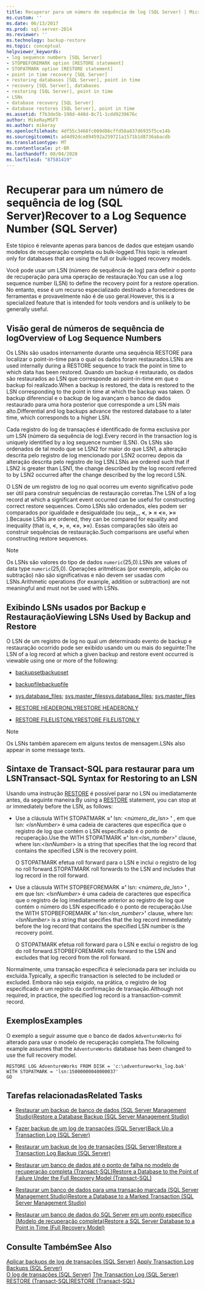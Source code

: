 ```yaml
---
title: Recuperar para um número de sequência de log (SQL Server) | Microsoft Docs
ms.custom: ''
ms.date: 06/13/2017
ms.prod: sql-server-2014
ms.reviewer: ''
ms.technology: backup-restore
ms.topic: conceptual
helpviewer_keywords:
- log sequence numbers [SQL Server]
- STOPBEFOREMARK option [RESTORE statement]
- STOPATMARK option [RESTORE statement]
- point in time recovery [SQL Server]
- restoring databases [SQL Server], point in time
- recovery [SQL Server], databases
- restoring [SQL Server], point in time
- LSNs
- database recovery [SQL Server]
- database restores [SQL Server], point in time
ms.assetid: f7b3de5b-198d-448d-8c71-1cdd9239676c
author: MikeRayMSFT
ms.author: mikeray
ms.openlocfilehash: 4df55c3468fc009d86cffd58a837d6935f5ce14b
ms.sourcegitcommit: ad4d92dce894592a259721a1571b1d8736abacdb
ms.translationtype: MT
ms.contentlocale: pt-BR
ms.lasthandoff: 08/04/2020
ms.locfileid: "87581419"
---
```

# <a name="recover-to-a-log-sequence-number-sql-server"></a><span data-ttu-id="29f7b-102">Recuperar para um número de sequência de log (SQL Server)</span><span class="sxs-lookup"><span data-stu-id="29f7b-102">Recover to a Log Sequence Number (SQL Server)</span></span>
  <span data-ttu-id="29f7b-103">Este tópico é relevante apenas para bancos de dados que estejam usando modelos de recuperação completa ou bulk-logged.</span><span class="sxs-lookup"><span data-stu-id="29f7b-103">This topic is relevant only for databases that are using the full or bulk-logged recovery models.</span></span>  
  
 <span data-ttu-id="29f7b-104">Você pode usar um LSN (número de sequência de log) para definir o ponto de recuperação para uma operação de restauração.</span><span class="sxs-lookup"><span data-stu-id="29f7b-104">You can use a log sequence number (LSN) to define the recovery point for a restore operation.</span></span> <span data-ttu-id="29f7b-105">No entanto, esse é um recurso especializado destinado a fornecedores de ferramentas e provavelmente não é de uso geral.</span><span class="sxs-lookup"><span data-stu-id="29f7b-105">However, this is a specialized feature that is intended for tools vendors and is unlikely to be generally useful.</span></span>  
  
##  <a name="overview-of-log-sequence-numbers"></a><a name="LSNs"></a> <span data-ttu-id="29f7b-106">Visão geral de números de sequência de log</span><span class="sxs-lookup"><span data-stu-id="29f7b-106">Overview of Log Sequence Numbers</span></span>  
 <span data-ttu-id="29f7b-107">Os LSNs são usados internamente durante uma sequência RESTORE para localizar o point-in-time para o qual os dados foram restaurados.</span><span class="sxs-lookup"><span data-stu-id="29f7b-107">LSNs are used internally during a RESTORE sequence to track the point in time to which data has been restored.</span></span> <span data-ttu-id="29f7b-108">Quando um backup é restaurado, os dados são restaurados ao LSN que corresponde ao point-in-time em que o backup foi realizado.</span><span class="sxs-lookup"><span data-stu-id="29f7b-108">When a backup is restored, the data is restored to the LSN corresponding to the point in time at which the backup was taken.</span></span> <span data-ttu-id="29f7b-109">O backup diferencial e o backup de log avançam o banco de dados restaurado para uma hora posterior que corresponde a um LSN mais alto.</span><span class="sxs-lookup"><span data-stu-id="29f7b-109">Differential and log backups advance the restored database to a later time, which corresponds to a higher LSN.</span></span>  
  
 <span data-ttu-id="29f7b-110">Cada registro do log de transações é identificado de forma exclusiva por um LSN (número da sequência de log).</span><span class="sxs-lookup"><span data-stu-id="29f7b-110">Every record in the transaction log is uniquely identified by a log sequence number (LSN).</span></span> <span data-ttu-id="29f7b-111">Os LSNs são ordenados de tal modo que se LSN2 for maior do que LSN1, a alteração descrita pelo registro de log mencionado por LSN2 ocorreu depois da alteração descrita pelo registro de log LSN.</span><span class="sxs-lookup"><span data-stu-id="29f7b-111">LSNs are ordered such that if LSN2 is greater than LSN1, the change described by the log record referred to by LSN2 occurred after the change described by the log record LSN.</span></span>  
  
 <span data-ttu-id="29f7b-112">O LSN de um registro de log no qual ocorreu um evento significativo pode ser útil para construir sequências de restauração corretas.</span><span class="sxs-lookup"><span data-stu-id="29f7b-112">The LSN of a log record at which a significant event occurred can be useful for constructing correct restore sequences.</span></span> <span data-ttu-id="29f7b-113">Como LSNs são ordenados, eles podem ser comparados por igualdade e desigualdade (ou seja,,, **\<**, **>** **=** **\<=**, **>=** ).</span><span class="sxs-lookup"><span data-stu-id="29f7b-113">Because LSNs are ordered, they can be compared for equality and inequality (that is, **\<**, **>**, **=**, **\<=**, **>=**).</span></span> <span data-ttu-id="29f7b-114">Essas comparações são úteis ao construir sequências de restauração.</span><span class="sxs-lookup"><span data-stu-id="29f7b-114">Such comparisons are useful when constructing restore sequences.</span></span>  
  
> [!NOTE]  
>  <span data-ttu-id="29f7b-115">Os LSNs são valores do tipo de dados `numeric`(25,0).</span><span class="sxs-lookup"><span data-stu-id="29f7b-115">LSNs are values of data type `numeric`(25,0).</span></span> <span data-ttu-id="29f7b-116">Operações aritméticas (por exemplo, adição ou subtração) não são significativas e não devem ser usadas com LSNs.</span><span class="sxs-lookup"><span data-stu-id="29f7b-116">Arithmetic operations (for example, addition or subtraction) are not meaningful and must not be used with LSNs.</span></span>  
  

  
## <a name="viewing-lsns-used-by-backup-and-restore"></a><span data-ttu-id="29f7b-117">Exibindo LSNs usados por Backup e Restauração</span><span class="sxs-lookup"><span data-stu-id="29f7b-117">Viewing LSNs Used by Backup and Restore</span></span>  
 <span data-ttu-id="29f7b-118">O LSN de um registro de log no qual um determinado evento de backup e restauração ocorrido pode ser exibido usando um ou mais do seguinte:</span><span class="sxs-lookup"><span data-stu-id="29f7b-118">The LSN of a log record at which a given backup and restore event occurred is viewable using one or more of the following:</span></span>  
  
-   [<span data-ttu-id="29f7b-119">backupset</span><span class="sxs-lookup"><span data-stu-id="29f7b-119">backupset</span></span>](/sql/relational-databases/system-tables/backupset-transact-sql)  
  
-   [<span data-ttu-id="29f7b-120">backupfile</span><span class="sxs-lookup"><span data-stu-id="29f7b-120">backupfile</span></span>](/sql/relational-databases/system-tables/backupfile-transact-sql)  
  
-   <span data-ttu-id="29f7b-121">[sys.database_files](/sql/relational-databases/system-catalog-views/sys-database-files-transact-sql); [sys.master_files](/sql/relational-databases/system-catalog-views/sys-master-files-transact-sql)</span><span class="sxs-lookup"><span data-stu-id="29f7b-121">[sys.database_files](/sql/relational-databases/system-catalog-views/sys-database-files-transact-sql); [sys.master_files](/sql/relational-databases/system-catalog-views/sys-master-files-transact-sql)</span></span>  
  
-   [<span data-ttu-id="29f7b-122">RESTORE HEADERONLY</span><span class="sxs-lookup"><span data-stu-id="29f7b-122">RESTORE HEADERONLY</span></span>](/sql/t-sql/statements/restore-statements-headeronly-transact-sql)  
  
-   [<span data-ttu-id="29f7b-123">RESTORE FILELISTONLY</span><span class="sxs-lookup"><span data-stu-id="29f7b-123">RESTORE FILELISTONLY</span></span>](/sql/t-sql/statements/restore-statements-filelistonly-transact-sql)  
  
> [!NOTE]  
>  <span data-ttu-id="29f7b-124">Os LSNs também aparecem em alguns textos de mensagem.</span><span class="sxs-lookup"><span data-stu-id="29f7b-124">LSNs also appear in some message texts.</span></span>  
  
## <a name="transact-sql-syntax-for-restoring-to-an-lsn"></a><span data-ttu-id="29f7b-125">Sintaxe de Transact-SQL para restaurar para um LSN</span><span class="sxs-lookup"><span data-stu-id="29f7b-125">Transact-SQL Syntax for Restoring to an LSN</span></span>  
 <span data-ttu-id="29f7b-126">Usando uma instrução [RESTORE](/sql/t-sql/statements/restore-statements-transact-sql) é possível parar no LSN ou imediatamente antes, da seguinte maneira:</span><span class="sxs-lookup"><span data-stu-id="29f7b-126">By using a [RESTORE](/sql/t-sql/statements/restore-statements-transact-sql) statement, you can stop at or immediately before the LSN, as follows:</span></span>  
  
-   <span data-ttu-id="29f7b-127">Use a cláusula WITH STOPATMARK **='** lsn: _<número_de_lsn>_ **'** , em que lsn: *\<lsnNumber>* é uma cadeia de caracteres que especifica que o registro de log que contém o LSN especificado é o ponto de recuperação.</span><span class="sxs-lookup"><span data-stu-id="29f7b-127">Use the WITH STOPATMARK **='** lsn:_<lsn_number>_**'** clause, where lsn:*\<lsnNumber>* is a string that specifies that the log record that contains the specified LSN is the recovery point.</span></span>  
  
     <span data-ttu-id="29f7b-128">O STOPATMARK efetua roll forward para o LSN e inclui o registro de log no roll forward.</span><span class="sxs-lookup"><span data-stu-id="29f7b-128">STOPATMARK roll forwards to the LSN and includes that log record in the roll forward.</span></span>  
  
-   <span data-ttu-id="29f7b-129">Use a cláusula WITH STOPBEFOREMARK **='** lsn: _<número_de_lsn>_ **'** , em que lsn: *\<lsnNumber>* é uma cadeia de caracteres que especifica que o registro de log imediatamente anterior ao registro de log que contém o número do LSN especificado é o ponto de recuperação.</span><span class="sxs-lookup"><span data-stu-id="29f7b-129">Use the WITH STOPBEFOREMARK **='** lsn:_<lsn_number>_**'** clause, where lsn:*\<lsnNumber>* is a string that specifies that the log record immediately before the log record that contains the specified LSN number is the recovery point.</span></span>  
  
     <span data-ttu-id="29f7b-130">O STOPATMARK efetua roll forward para o LSN e exclui o registro de log do roll forward.</span><span class="sxs-lookup"><span data-stu-id="29f7b-130">STOPBEFOREMARK rolls forward to the LSN and excludes that log record from the roll forward.</span></span>  
  
 <span data-ttu-id="29f7b-131">Normalmente, uma transação específica é selecionada para ser incluída ou excluída.</span><span class="sxs-lookup"><span data-stu-id="29f7b-131">Typically, a specific transaction is selected to be included or excluded.</span></span> <span data-ttu-id="29f7b-132">Embora não seja exigido, na prática, o registro de log especificado é um registro da confirmação de transação.</span><span class="sxs-lookup"><span data-stu-id="29f7b-132">Although not required, in practice, the specified log record is a transaction-commit record.</span></span>  
  
## <a name="examples"></a><span data-ttu-id="29f7b-133">Exemplos</span><span class="sxs-lookup"><span data-stu-id="29f7b-133">Examples</span></span>  
 <span data-ttu-id="29f7b-134">O exemplo a seguir assume que o banco de dados `AdventureWorks` foi alterado para usar o modelo de recuperação completa.</span><span class="sxs-lookup"><span data-stu-id="29f7b-134">The following example assumes that the `AdventureWorks` database has been changed to use the full recovery model.</span></span>  
  
```  
RESTORE LOG AdventureWorks FROM DISK = 'c:\adventureworks_log.bak'   
WITH STOPATMARK = 'lsn:15000000040000037'  
GO  
```  
  
##  <a name="related-tasks"></a><a name="RelatedTasks"></a> <span data-ttu-id="29f7b-135">Tarefas relacionadas</span><span class="sxs-lookup"><span data-stu-id="29f7b-135">Related Tasks</span></span>  
  
-   [<span data-ttu-id="29f7b-136">Restaurar um backup de banco de dados &#40;SQL Server Management Studio&#41;</span><span class="sxs-lookup"><span data-stu-id="29f7b-136">Restore a Database Backup &#40;SQL Server Management Studio&#41;</span></span>](restore-a-database-backup-using-ssms.md)  
  
-   [<span data-ttu-id="29f7b-137">Fazer backup de um log de transações &#40;SQL Server&#41;</span><span class="sxs-lookup"><span data-stu-id="29f7b-137">Back Up a Transaction Log &#40;SQL Server&#41;</span></span>](back-up-a-transaction-log-sql-server.md)  
  
-   [<span data-ttu-id="29f7b-138">Restaurar um backup de log de transações &#40;SQL Server&#41;</span><span class="sxs-lookup"><span data-stu-id="29f7b-138">Restore a Transaction Log Backup &#40;SQL Server&#41;</span></span>](restore-a-transaction-log-backup-sql-server.md)  
  
-   [<span data-ttu-id="29f7b-139">Restaurar um banco de dados até o ponto de falha no modelo de recuperação completa &#40;Transact-SQL&#41;</span><span class="sxs-lookup"><span data-stu-id="29f7b-139">Restore a Database to the Point of Failure Under the Full Recovery Model &#40;Transact-SQL&#41;</span></span>](restore-database-to-point-of-failure-full-recovery.md)  
  
-   [<span data-ttu-id="29f7b-140">Restaurar um banco de dados para uma transação marcada &#40;SQL Server Management Studio&#41;</span><span class="sxs-lookup"><span data-stu-id="29f7b-140">Restore a Database to a Marked Transaction &#40;SQL Server Management Studio&#41;</span></span>](restore-a-database-to-a-marked-transaction-sql-server-management-studio.md)  
  
-   [<span data-ttu-id="29f7b-141">Restaurar um banco de dados do SQL Server em um ponto específico &#40;Modelo de recuperação completa&#41;</span><span class="sxs-lookup"><span data-stu-id="29f7b-141">Restore a SQL Server Database to a Point in Time &#40;Full Recovery Model&#41;</span></span>](restore-a-sql-server-database-to-a-point-in-time-full-recovery-model.md)  
  
## <a name="see-also"></a><span data-ttu-id="29f7b-142">Consulte Também</span><span class="sxs-lookup"><span data-stu-id="29f7b-142">See Also</span></span>  
 <span data-ttu-id="29f7b-143">[Aplicar backups de log de transações &#40;SQL Server&#41;](transaction-log-backups-sql-server.md) </span><span class="sxs-lookup"><span data-stu-id="29f7b-143">[Apply Transaction Log Backups &#40;SQL Server&#41;](transaction-log-backups-sql-server.md) </span></span>  
 <span data-ttu-id="29f7b-144">[O log de transações &#40;SQL Server&#41;](../logs/the-transaction-log-sql-server.md) </span><span class="sxs-lookup"><span data-stu-id="29f7b-144">[The Transaction Log &#40;SQL Server&#41;](../logs/the-transaction-log-sql-server.md) </span></span>  
 [<span data-ttu-id="29f7b-145">RESTORE &#40;Transact-SQL&#41;</span><span class="sxs-lookup"><span data-stu-id="29f7b-145">RESTORE &#40;Transact-SQL&#41;</span></span>](/sql/t-sql/statements/restore-statements-transact-sql)  
  
  
